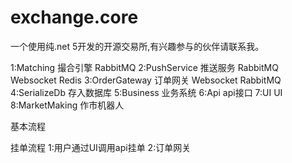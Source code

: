 # exchange.core
一个使用纯.net 5开发的开源交易所,有兴趣参与的伙伴请联系我。


1:Matching          撮合引擎    RabbitMQ
2:PushService       推送服务    RabbitMQ Websocket Redis
3:OrderGateway      订单网关    Websocket RabbitMQ
4:SerializeDb       存入数据库
5:Business          业务系统
6:Api               api接口
7:UI                UI
8:MarketMaking      作市机器人


基本流程

挂单流程
1:用户通过UI调用api挂单
2:订单网关